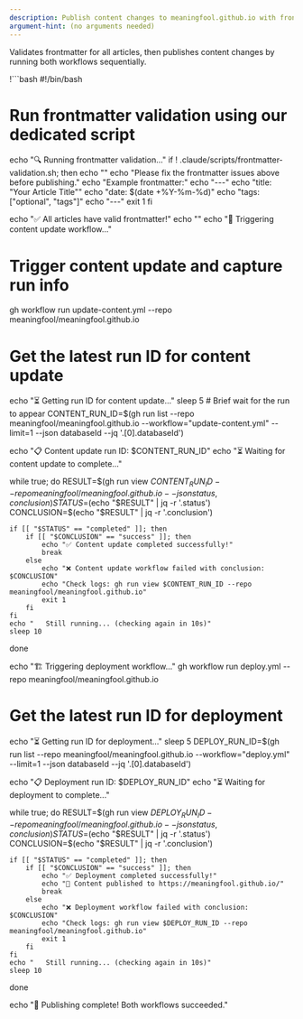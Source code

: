 ```yaml
---
description: Publish content changes to meaningfool.github.io with frontmatter validation
argument-hint: (no arguments needed)
---
```


Validates frontmatter for all articles, then publishes content changes by running both workflows sequentially.

!```bash
#!/bin/bash

# Run frontmatter validation using our dedicated script
echo "🔍 Running frontmatter validation..."
if ! .claude/scripts/frontmatter-validation.sh; then
    echo ""
    echo "Please fix the frontmatter issues above before publishing."
    echo "Example frontmatter:"
    echo "---"
    echo "title: \"Your Article Title\""
    echo "date: $(date +%Y-%m-%d)"
    echo "tags: [\"optional\", \"tags\"]"
    echo "---"
    exit 1
fi

echo "✅ All articles have valid frontmatter!"
echo ""
echo "🚀 Triggering content update workflow..."

# Trigger content update and capture run info
gh workflow run update-content.yml --repo meaningfool/meaningfool.github.io

# Get the latest run ID for content update
echo "⏳ Getting run ID for content update..."
sleep 5  # Brief wait for the run to appear
CONTENT_RUN_ID=$(gh run list --repo meaningfool/meaningfool.github.io --workflow="update-content.yml" --limit=1 --json databaseId --jq '.[0].databaseId')

echo "📋 Content update run ID: $CONTENT_RUN_ID"
echo "⏳ Waiting for content update to complete..."

while true; do
    RESULT=$(gh run view $CONTENT_RUN_ID --repo meaningfool/meaningfool.github.io --json status,conclusion)
    STATUS=$(echo "$RESULT" | jq -r '.status')
    CONCLUSION=$(echo "$RESULT" | jq -r '.conclusion')
    
    if [[ "$STATUS" == "completed" ]]; then
        if [[ "$CONCLUSION" == "success" ]]; then
            echo "✅ Content update completed successfully!"
            break
        else
            echo "❌ Content update workflow failed with conclusion: $CONCLUSION"
            echo "Check logs: gh run view $CONTENT_RUN_ID --repo meaningfool/meaningfool.github.io"
            exit 1
        fi
    fi
    echo "   Still running... (checking again in 10s)"
    sleep 10
done

echo "🏗️ Triggering deployment workflow..."
gh workflow run deploy.yml --repo meaningfool/meaningfool.github.io

# Get the latest run ID for deployment
echo "⏳ Getting run ID for deployment..."
sleep 5
DEPLOY_RUN_ID=$(gh run list --repo meaningfool/meaningfool.github.io --workflow="deploy.yml" --limit=1 --json databaseId --jq '.[0].databaseId')

echo "📋 Deployment run ID: $DEPLOY_RUN_ID"
echo "⏳ Waiting for deployment to complete..."

while true; do
    RESULT=$(gh run view $DEPLOY_RUN_ID --repo meaningfool/meaningfool.github.io --json status,conclusion)
    STATUS=$(echo "$RESULT" | jq -r '.status')
    CONCLUSION=$(echo "$RESULT" | jq -r '.conclusion')
    
    if [[ "$STATUS" == "completed" ]]; then
        if [[ "$CONCLUSION" == "success" ]]; then
            echo "✅ Deployment completed successfully!"
            echo "🎉 Content published to https://meaningfool.github.io/"
            break
        else
            echo "❌ Deployment workflow failed with conclusion: $CONCLUSION"
            echo "Check logs: gh run view $DEPLOY_RUN_ID --repo meaningfool/meaningfool.github.io"
            exit 1
        fi
    fi
    echo "   Still running... (checking again in 10s)"
    sleep 10
done

echo "🎯 Publishing complete! Both workflows succeeded."
```